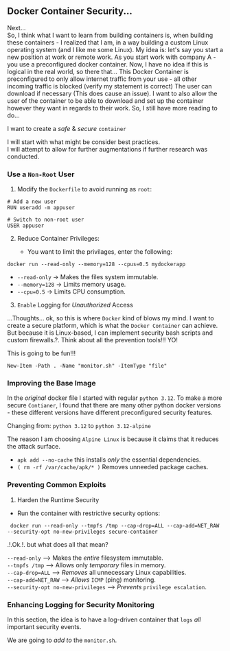 ## Docker Container Security...

Next...<br>
So, I think what I want to learn from building containers is, when building these containers - I realized that I am, in a way building a custom Linux operating system (and I like me some Linux). My idea is: let's say you start a new position at work or remote work. As you start work with company A - you use a preconfigured docker container. Now, I have no idea if this is logical in the real world, so there that...
This Docker Container is preconfigured to only allow internet traffic from your use - all other incoming traffic is blocked (verify my statement is correct) The user can download if necessary (This does cause an issue).
I want to also allow the user of the container to be able to download and set up the container however they want in regards to their work. So, I still have more reading to do...

I want to create a *safe* & *secure* `container`

I will start with what might be consider best practices.<br>
I will attempt to allow for further augmentations if further research was conducted.<br>

### Use a `Non-Root` User <br>

1. Modify the `Dockerfile` to avoid running as `root`:

```
# Add a new user
RUN useradd -m appuser

# Switch to non-root user
USER appuser
```

2. Reduce Container Privileges:

    - You want to limit the privilages, enter the following: <br>

` docker run --read-only --memory=128 --cpus=0.5 mydockerapp ` <br>

- `--read-only`  -> Makes the files system immutable. <br>
- `--memory=128` -> Limits memory usage. <br>
- `--cpu=0.5`    -> Limits CPU consumption. <br>

3. `Enable` Logging for *Unauthorized* Access

...Thoughts...
ok, so this is where `Docker` kind of blows my mind. I want to create a secure platform, which is what the `Docker Container` can achieve. But because it is Linux-based, I can implement security bash scripts and custom firewalls.?. Think about all the prevention tools!!! YO!<br>

This is going to be fun!!! <br>

` New-Item -Path . -Name "monitor.sh" -ItemType "file" ` <br>

### Improving the Base Image

In the *original* docker file I started with regular `python 3.12`. To make a more secure `Contianer`, I found that there are many other python docker versions - these different versions have different preconfigured security features.<br>

Changing from: `python 3.12` to `python 3.12-alpine`<br>

The reason I am choosing `Alpine Linux` is because it claims that it reduces the attack surface. <br>

- `apk add --no-cache` this installs *only* the essential dependencies. <br>
- `( rm -rf /var/cache/apk/* )` Removes unneeded package caches.<br>

### Preventing Common Exploits


1. Harden the Runtime Security <br>
- Run the container with restrictive security options: <br>

``` docker run --read-only --tmpfs /tmp --cap-drop=ALL --cap-add=NET_RAW --security-opt no-new-privileges secure-container``` <br>

.!.Ok.!. but what does all that mean?<br>

`--read-only` --> Makes the *entire* filesystem immutable. <br>
`--tmpfs /tmp` --> Allows only *temporary* files in memory. <br>
`--cap-drop=ALL` --> *Removes* all unnecessary Linux capabilities. <br>
`--cap-add=NET_RAW` --> *Allows* `ICMP` (ping) monitoring. <br>
`--security-opt no-new-privileges` --> *Prevents* `privilege escalation`. <br>

### Enhancing Logging for Security Monitoring

In this section, the idea is to have a log-driven container that `logs` *all* important security events.<br>

We are going to *add to* the `monitor.sh`. <br>
